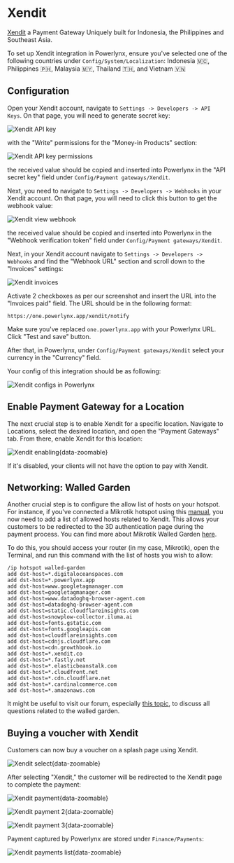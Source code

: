 # Xendit

[Xendit](https://www.xendit.co/en/) a Payment Gateway Uniquely built for Indonesia, the Philippines and Southeast Asia.

To set up Xendit integration in Powerlynx, ensure you've selected one of the following countries under `Config/System/Localization`: 
Indonesia 🇲🇨, Philippines 🇵🇭, Malaysia 🇲🇾, Thailand 🇹🇭, and Vietnam 🇻🇳

## Configuration

Open your Xendit account, navigate to `Settings -> Developers -> API Keys`. On that page, you will need to generate secret key:

![Xendit API key](images/xendit_create_api_key.png)

with the "Write" permissions for the "Money-in Products" section:

![Xendit API key permissions](images/xendit_api_key_permissions.png)

the received value should be copied and inserted into Powerlynx in the "API secret key" field under `Config/Payment gateways/Xendit`.

Next, you need to navigate to `Settings -> Developers -> Webhooks` in your Xendit account. On that page, you will need to click this button to get the webhook value:

![Xendit view webhook](images/xendit_view_webhook.png)

the received value should be copied and inserted into Powerlynx in the "Webhook verification token" field under `Config/Payment gateways/Xendit`.

Next, in your Xendit account navigate to `Settings -> Developers -> Webhooks` and find the "Webhook URL" section and scroll down to the "Invoices" settings:

![Xendit invoices](images/xendit_invoices.png)

Activate 2 checkboxes as per our screenshot and insert the URL into the "Invoices paid" field. The URL should be in the following format:

```
https://one.powerlynx.app/xendit/notify
```
Make sure you've replaced `one.powerlynx.app` with your Powerlynx URL. Click "Test and save" button.

After that, in Powerlynx, under `Config/Payment gateways/Xendit` select your currency in the "Currency" field.

Your config of this integration should be as following:

![Xendit configs in Powerlynx](images/xendit_configs_powerlynx.png)

## Enable Payment Gateway for a Location

The next crucial step is to enable Xendit for a specific location. Navigate to Locations, select the desired location, and open the "Payment Gateways" tab. From there, enable Xendit for this location:

![Xendit enabling](images/xendit_enabled.png){data-zoomable}

If it's disabled, your clients will not have the option to pay with Xendit.

## Networking: Walled Garden

Another crucial step is to configure the allow list of hosts on your hotspot. For instance, if you've connected a Mikrotik hotspot using this [manual](https://docs.powerlynx.app/networking/mikrotik.html), you now need to add a list of allowed hosts related to Xendit. This allows your customers to be redirected to the 3D authentication page during the payment process. You can find more about Mikrotik Walled Garden [here](https://wiki.mikrotik.com/wiki/Manual:IP/Hotspot/Walled_Garden).

To do this, you should access your router (in my case, Mikrotik), open the Terminal, and run this command with the list of hosts you wish to allow:

```
/ip hotspot walled-garden
add dst-host=*.digitaloceanspaces.com
add dst-host=*.powerlynx.app
add dst-host=www.googletagmanager.com
add dst-host=googletagmanager.com
add dst-host=www.datadoghq-browser-agent.com
add dst-host=datadoghq-browser-agent.com
add dst-host=static.cloudflareinsights.com
add dst-host=snowplow-collector.iluma.ai
add dst-host=fonts.gstatic.com
add dst-host=fonts.googleapis.com
add dst-host=cloudflareinsights.com
add dst-host=cdnjs.cloudflare.com
add dst-host=cdn.growthbook.io
add dst-host=*.xendit.co
add dst-host=*.fastly.net
add dst-host=*.elasticbeanstalk.com
add dst-host=*.cloudfront.net
add dst-host=*.cdn.cloudflare.net
add dst-host=*.cardinalcommerce.com
add dst-host=*.amazonaws.com
```
It might be useful to visit our forum, especially [this topic](https://forum.powerlynx.app/t/mikrotik-walled-garden/19), to discuss all questions related to the walled garden.

## Buying a voucher with Xendit

Customers can now buy a voucher on a splash page using Xendit.

![Xendit select](images/pay_with_xendit.png#mediumsize){data-zoomable}

After selecting "Xendit," the customer will be redirected to the Xendit page to complete the payment:

![Xendit payment](images/xendit_payment_methods.png#mediumsize){data-zoomable}

![Xendit payment 2](images/xendit_pay_with_card.png#mediumsize){data-zoomable}

![Xendit payment 3](images/xendit_success.png#mediumsize){data-zoomable}

Payment captured by Powerlynx are stored under `Finance/Payments`:

![Xendit payments list](images/xendit_captured_payment.png){data-zoomable}